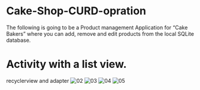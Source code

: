 # Cake-Shop-CURD-opration
The following is going to be a Product management Application for “Cake Bakers” where you can add, remove and edit products from the local SQLite database.


# Activity with a list view.
 recyclerview and adapter
![02](https://user-images.githubusercontent.com/54390792/206087204-d4e9914c-3cf8-4ec9-ada9-f66adf6c47ad.jpg)
![03](https://user-images.githubusercontent.com/54390792/206087209-ed80ea1d-32ef-4eb1-81fb-fc8be25c72cb.jpg)
![04](https://user-images.githubusercontent.com/54390792/206087215-869062a5-abb3-437e-8bca-025252a567cb.jpg)
![05](https://user-images.githubusercontent.com/54390792/206087219-0c7745f3-bbee-479e-85fe-b3714d018c77.jpg)
